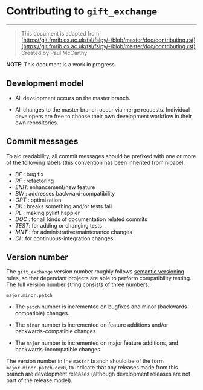 # Contributing to ``gift_exchange``
-----------------------------------

> This document is adapted from [https://git.fmrib.ox.ac.uk/fsl/fslpy/-/blob/master/doc/contributing.rst](https://git.fmrib.ox.ac.uk/fsl/fslpy/-/blob/master/doc/contributing.rst)        
> Created by Paul McCarthy

**NOTE**: This document is a work in progress.

Development model
-----------------


* All development occurs on the master branch.

* All changes to the master branch occur via merge requests. Individual
  developers are free to choose their own development workflow in their own
  repositories.


Commit messages
---------------


To aid readability, all commit messages should be prefixed with one or more of
the following labels (this convention has been inherited from [nibabel](https://github.com/nipy/nibabel):

  * *BF*  : bug fix
  * *RF*  : refactoring
  * *ENH*:  enhancement/new feature
  * *BW*  : addresses backward-compatibility
  * *OPT* : optimization
  * *BK*  : breaks something and/or tests fail
  * *PL*  : making pylint happier
  * *DOC* : for all kinds of documentation related commits
  * *TEST*: for adding or changing tests
  * *MNT* : for administrative/maintenance changes
  * *CI*  : for continuous-integration changes


Version number
--------------


The ``gift_exchange`` version number roughly follows [semantic versioning](http://semver.org/) 
rules, so that dependant projects are able to perform
compatibility testing.  The full version number string consists of three
numbers::

    major.minor.patch

- The ``patch`` number is incremented on bugfixes and minor
  (backwards-compatible) changes.

- The ``minor`` number is incremented on feature additions and/or
  backwards-compatible changes.

- The ``major`` number is incremented on major feature additions, and
  backwards-incompatible changes.


The version number in the ``master`` branch should be of the form
``major.minor.patch.dev0``, to indicate that any releases made from this
branch are development releases (although development releases are not part of
the release model).




